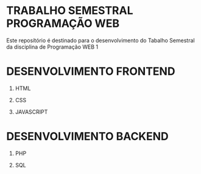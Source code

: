 # TRABALHO SEMESTRAL PROGRAMAÇÃO WEB 

Este reposítório é destinado para o desenvolvimento do Tabalho Semestral da disciplina de Programação WEB 1

# DESENVOLVIMENTO FRONTEND

1. HTML

2. CSS

3. JAVASCRIPT

# DESENVOLVIMENTO BACKEND

1. PHP

2. SQL
